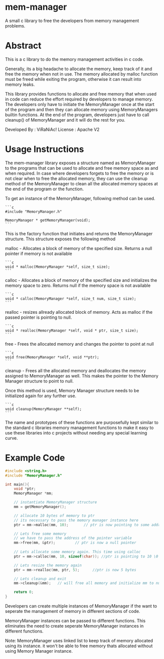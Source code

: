 mem-manager
===========

A small c library to free the developers from memory management problems.

Abstract
========

This is a c library to do the memory management activities in c code.

Generally, its a big headache to allocate the memory, keep track of it and
free the memory when not in use. The memory allocated by malloc function
must be freed while exiting the program, otherwise it can result into memory
leaks.

This library provides functions to allocate and free memory that when used
in code can reduce the effort required by developers to manage memory.
The developers only have to initiate the MemoryManager once at the start
of the program and then they can allocate memory using MemoryManagers builtin
functions. At the end of the program, developers just have to call cleanup()
of MemoryManager and it will do the rest for you.

Developed By : ViRaNiAc!
License      : Apache V2

Usage Instructions
==================

The mem-manager library exposes a structure named as MemoryManager to the
programs that can be used to allocate and free memory space as and when
required. In case where developers forgets to free the memory or is not clear
when to free the allocated memory, they can use the cleanup method of the 
MemoryManager to clean all the allocated memory spaces at the end of the program
or the function.

To get an instance of the MemoryManager, following method can be used.

	```c
	#include "MemoryManager.h"

	MemoryManager * getMemoryManager(void);
	```

This is the factory function that initiates and returns the MemoryManager
structure. This structure exposes the following method 

malloc - Allocates a block of memory of the specified size. Returns a null 
pointer if memory is not available

	```c
	void * malloc(MemoryManager *self, size_t size);
	```

calloc - Allocates a block of memory of the specified size and initializes
the memory space to zero. Returns null if the memory space is not available

	```c
	void * calloc(MemoryManager *self, size_t num, size_t size);
	```

realloc - resizes allready allocated block of memory. Acts as malloc if the
passed pointer is pointing to null.

	```c
	void * realloc(MemoryManager *self, void * ptr, size_t size);
	```

free - Frees the allocated memory and changes the pointer to point at null

	```c
	void free(MemoryManager *self, void **ptr);
	```

cleanup - Frees all the allocated memory and deallocates the memory assigned
to MemoryManager as well. This makes the pointer to the Memory Manager 
structure to point to null.

Once this method is used, Memory Manager structure needs to be initialized 
again for any further use.

	```c
	void cleanup(MemoryManager **self);
	```

The name and prototypes of these functions are purposefully kept similar to
the standard c libraries memory management functions to make it easy to use
these libraries into c projects without needing any special learning curve.

Example Code
============

```c
#include <string.h>
#include "MemoryManager.h"

int main(){
    void *ptr;
    MemoryManager *mm;

    // instantiate MemoryManager structure
    mm = getMemoryManager();

    // allocate 10 bytes of memory to ptr
    // its necessary to pass the memory manager instance here
    ptr = mm->malloc(mm, 10);		// ptr is now pointing to some address

    // Lets free some memory
    // we have to pass the address of the pointer variable
    mm->free(mm, &ptr);			// ptr is now a null pointer
    
    // Lets allocate some memory again. This time using calloc
    ptr = mm->calloc(mm, 10, sizeof(char));	//ptr is pointing to 10 \0 chars

    // Lets resize the memory again
    ptr = mm->realloc(mm, ptr, 5);		//ptr is now 5 bytes

    // Lets cleanup and exit
    mm->cleanup(&mm);	// will free all memory and initialize mm to null

    return 0;   
}

```
Developers can create multiple instances of MemoryManager if the want to seperate
the management of memory in different sections of code. 

MemoryManager instances can be passed to different functions. This eliminates the
need to create seperate MemoryManager instances in different functions.

Note: MemoryManager uses linked list to keep track of memory allocated using its
instance. it won't be able to free memory thats allocated without using Memory 
Manager instance. 
